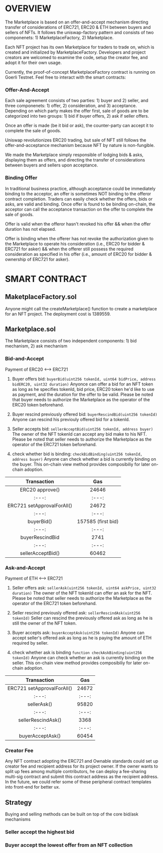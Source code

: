 # OVERVIEW
The Marketplace is based on an offer-and-accept mechanism directing transfer of considerations of ERC721, ERC20 & ETH between buyers and sellers of NFTs. It follows the uniswap-factory pattern and consists of two componenets: 1) MarketplaceFactory, 2) Marketplace.

Each NFT project has its own Marketplace for traders to trade on, which is created and initialized by MarketplaceFactory. Developers and project creators are welcomed to examine the code, setup the creator fee, and adopt it for their own usage. 

Currently, the proof-of-concept MarketplaceFactory contract is running on Goerli Testnet. Feel free to interact with the smart contracts: 

<!-- In the future, governance tokens could be issued to incentivize adoption and on-chain governance.  -->

### Offer-And-Accept 
Each sale agreement consists of two parties: 1) buyer and 2) seller, and three componenets: 1) offer, 2) consideration, and 3) acceptance. Depending on which party makes the offer first, sale of goods are to be categorized into two groups: 1) bid if buyer offers, 2) ask if seller offers. 

Once an offer is made (be it bid or ask), the counter-party can accept it to complete the sale of goods.

Uniswap revolutionizes ERC20 trading, but sale of NFT still follows the offer-and-acceptance mechanism because NFT by nature is non-fungible. 

We made the Marketplace simply responsible of lodging bids & asks, displaying them as offers, and directing the transfer of considerations between buyers and sellers upon acceptance.

### Binding Offer
In traditional business practice, although acceptance could be immediately binding to the acceptor, an offer is sometimes NOT binding to the offeror contract completion. Traders can easily check whether the offers, bids or asks, are valid and binding. Once offer is found to be binding on-chain, the acceptor can call the acceptance transaction on the offer to complete the sale of goods. 

Offer is valid when the offeror hasn't revoked his offer && when the offer duration has not elapsed. 

Offer is binding when the offerer has not revoke the authorization given to the Marketplace to operate his consideration (i.e., ERC20 for bidder & ERC721 for asker) && when the offerer still possess the required consideration as specified in his offer (i.e., amount of ERC20 for bidder & ownership of ERC721 for asker).


# SMART CONTRACT

## MaketplaceFactory.sol
Anyone might call the createMarketplace() function to create a marketplace for an NFT project. The deployment cost is 1389559. 

## Marketplace.sol
The Marketplace consists of two independent components: 1) bid mechanism, 2) ask mechanism

### Bid-and-Accept
Payment of ERC20 <--> ERC721

1) Buyer offers bid: ```buyerBid(uint256 tokenId, uint64 bidPrice, address bidERC20, uint32 duration)```
Anyonce can offer a bid for an NFT token as long as he specifies tokenId, bid price, ERC20 token he'd like to use as payment, and the duration for the offer to be valid. Please be noted that buyer needs to authorize the Marketplace as the operator of the ERC20 token beforehand.

2) Buyer rescind previously offered bid: ```buyerRescindBid(uint256 tokenId)```
Anyone can rescind his previouly offered bid for a tokenId.

3) Seller accepts bid: ```sellerAcceptBid(uint256 tokenId, address buyer)```
The owner of the NFT tokenId can accept any bid make to his NFT. Please be noted that seller needs to authorize the Marketplace as the operator of the ERC721 token beforehand.

4) check whether bid is binding: ```checkBidBinding(uint256 tokenId, address buyer)```
Anyone can check whether a bid is currently binding on the buyer. This on-chain view method provides composibiliy for later on-chain adoption.


| Transaction | Gas |   
| :---: | :---: | 
| ERC20 approve() | 24646 | 
| :---: | :---: | 
| ERC721 setApprovalForAll() | 24672 | 
| :---: | :---: | 
| buyerBid() | 157585 (first bid) | 
| :---: | :---: | 
| buyerRescindBid | 2741 |
| :---: | :---: | 
| sellerAcceptBid() | 60462 | 



### Ask-and-Accept
Payment of ETH <--> ERC721

1) Seller offers ask: ```sellerAsk(uint256 tokenId, uint64 askPrice, uint32 duration)```
The owner of the NFT tokenId can offer an ask for the NFT. Please be noted that seller needs to authorize the Marketplace as the operator of the ERC721 token beforehand.

2) Seller rescind previously offered ask: ```sellerRescindAsk(uint256 tokenId)```
Seller can rescind the previously offered ask as long as he is still the owner of the NFT token.

3) Buyer accepts ask: ```buyerAcceptAsk(uint256 tokenId)```
Anyone can accept seller's offered ask as long as he is paying the amount of ETH required by seller. 

4) check whether ask is binding ```function checkAskBinding(uint256 tokenId)```
Anyone can check whether an ask is currently binding on the seller. This on-chain view method provides composibiliy for later on-chain adoption.


| Transaction | Gas |   
| :---: | :---: | 
| ERC721 setApprovalForAll() | 24672 | 
| :---: | :---: | 
| sellerAsk() | 95820 | 
| :---: | :---: | 
| sellerRescindAsk() | 3368 | 
| :---: | :---: | 
| buyerAcceptAsk() | 60454 | 



### Creator Fee
Any NFT contract adopting the ERC721 and Ownable standards could set up creator fee and recipient address for its project owner. If the owner wants to split up fees among multiple contributors, he can deploy a fee-sharing multi-sig contract and submit this contract address as the recipient address. In the future, we could refer some of these peripheral contract templates into front-end for better ux. 


## Strategy
Buying and selling methods can be built on top of the core bid/ask mechanisms
### Seller accept the highest bid

### Buyer accept the lowest offer from an NFT collection
